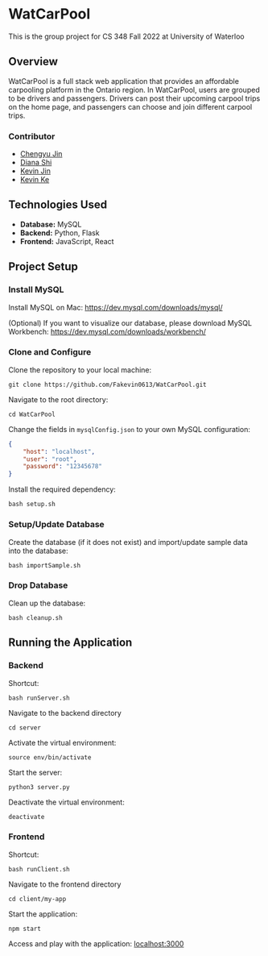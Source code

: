 # WatCarPool

This is the group project for CS 348 Fall 2022 at University of Waterloo

## Overview

WatCarPool is a full stack web application that provides an affordable carpooling platform in the Ontario region. In WatCarPool, users are grouped to be drivers and passengers. Drivers can post their upcoming carpool trips on the home page, and passengers can choose and join different carpool trips.

### Contributor

- [Chengyu Jin](https://github.com/ChengyuJin)
- [Diana Shi](https://github.com/dianashi)
- [Kevin Jin](https://github.com/kevin21jin)
- [Kevin Ke](https://github.com/Fakevin0613)

## Technologies Used

- **Database:** MySQL
- **Backend:** Python, Flask
- **Frontend:** JavaScript, React

## Project Setup

### Install MySQL

Install MySQL on Mac: https://dev.mysql.com/downloads/mysql/

(Optional) If you want to visualize our database, please download MySQL Workbench: https://dev.mysql.com/downloads/workbench/

### Clone and Configure

Clone the repository to your local machine:

```
git clone https://github.com/Fakevin0613/WatCarPool.git
```

Navigate to the root directory:

```
cd WatCarPool
```

Change the fields in `mysqlConfig.json` to your own MySQL configuration:

```json
{
    "host": "localhost",
    "user": "root",
    "password": "12345678"
}
````

Install the required dependency:

```
bash setup.sh
```


### Setup/Update Database

Create the database (if it does not exist) and import/update sample data into the database:

```
bash importSample.sh
```

### Drop Database

Clean up the database:
```
bash cleanup.sh
```

## Running the Application

### Backend

Shortcut:
```
bash runServer.sh 
```

Navigate to the backend directory

```
cd server
```

Activate the virtual environment:

```
source env/bin/activate
```

Start the server:

```
python3 server.py
```

Deactivate the virtual environment:

```
deactivate
```

### Frontend

Shortcut:
```
bash runClient.sh 
```

Navigate to the frontend directory

```
cd client/my-app
```

Start the application:

```
npm start
```

Access and play with the application: [localhost:3000](http://localhost:3000/)
